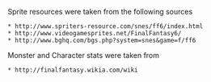 Sprite resources were taken from the following sources

    * http://www.spriters-resource.com/snes/ff6/index.html
    * http://www.videogamesprites.net/FinalFantasy6/
    * http://www.bghq.com/bgs.php?system=snes&game=f/ff6

Monster and Character stats were taken from

    * http://finalfantasy.wikia.com/wiki
